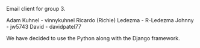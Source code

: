 Email client for group 3.

Adam Kuhnel - vinnykuhnel
Ricardo (Richie) Ledezma - R-Ledezma
Johnny - jw5743
David - davidpatel77

We have decided to use the Python along with the Django framework.

